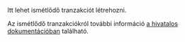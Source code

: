 Itt lehet ismétlődő tranzakciót létrehozni.

Az ismétlődő tranzakciókról további információ [a hivatalos dokumentációban](https://firefly-iii.readthedocs.io/en/latest/advanced/recurring.html) található.